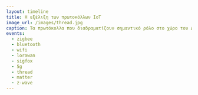 ```yaml
---
layout: timeline 
title: Η εξέλιξη των πρωτοκόλλων IoT 
image_url: /images/thread.jpg
caption: Τα πρωτόκολλα που διαδραματίζουν σημαντικό ρόλο στο χώρο του Δικτύου των Αντικειμένων. 
events:
  - zigbee
  - bluetooth
  - wifi
  - lorawan
  - sigfox
  - 5g
  - thread
  - matter
  - z-wave
---
```



